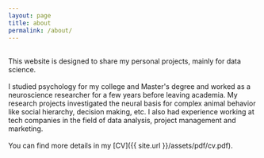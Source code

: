 ```yaml
---
layout: page
title: about
permalink: /about/
---
```


<br>This website is designed to share my personal projects, mainly for data science.
<br>
<br>I studied psychology for my college and Master's degree and worked as a neuroscience researcher for a few years before leaving academia. My research projects investigated the neural basis for complex animal behavior like social hierarchy, decision making, etc. I also had experience working at tech companies in the field of data analysis, project management and marketing. 
<br>
<br>You can find more details in my [CV]({{ site.url }}/assets/pdf/cv.pdf). 
